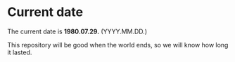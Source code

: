 # Current date

The current date is **1980.07.29.** (YYYY.MM.DD.)

This repository will be good when the world ends, so we will know how long it lasted.